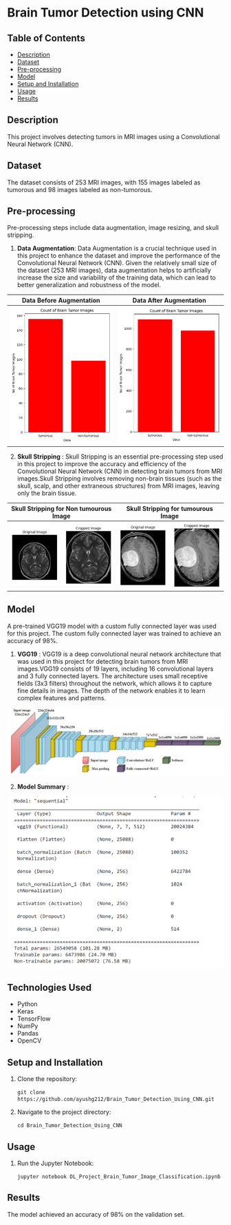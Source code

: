 # Brain Tumor Detection using CNN

## Table of Contents
- [Description](#description)
-  [Dataset](#dataset)
- [Pre-processing](#pre-processing)
- [Model](#model)
- [Setup and Installation](#setup-and-installation)
- [Usage](#usage)
- [Results](#results)

## Description
This project involves detecting tumors in MRI images using a Convolutional Neural Network (CNN).

## Dataset
The dataset consists of 253 MRI images, with 155 images labeled as tumorous and 98 images labeled as non-tumorous.

## Pre-processing
Pre-processing steps include data augmentation, image resizing, and skull stripping.

1. **Data Augmentation**: Data Augmentation is a crucial technique used in this project to enhance the dataset and improve the performance of the Convolutional Neural Network (CNN). Given the relatively small size of the dataset (253 MRI images), data augmentation helps to artificially increase the size and variability of the training data, which can lead to better generalization and robustness of the model.

Data Before Augmentation | Data After Augmentation
:-------------------------:|:-------------------------:
![alt text](https://github.com/ayushg212/Brain_Tumor_Detection_Using_CNN/blob/main/images/dataset_before_augementation.png) |  ![alt text](https://github.com/ayushg212/Brain_Tumor_Detection_Using_CNN/blob/main/images/dataset_after_augmentation.png)

2. **Skull Stripping** : Skull Stripping is an essential pre-processing step used in this project to improve the accuracy and efficiency of the Convolutional Neural Network (CNN) in detecting brain tumors from MRI images.Skull Stripping involves removing non-brain tissues (such as the skull, scalp, and other extraneous structures) from MRI images, leaving only the brain tissue.

Skull Stripping for Non tumourous Image | Skull Stripping for tumourous Image
:-------------------------:|:-------------------------:
![alt text](https://github.com/ayushg212/Brain_Tumor_Detection_Using_CNN/blob/main/images/skull_croping_nontumor_example.png) |  ![alt text](https://github.com/ayushg212/Brain_Tumor_Detection_Using_CNN/blob/main/images/skull_croping_tumor_example.png)

## Model
A pre-trained VGG19 model with a custom fully connected layer was used for this project. The custom fully connected layer was trained to achieve an accuracy of 98%.
1. **VGG19** : VGG19 is a deep convolutional neural network architecture that was used in this project for detecting brain tumors from MRI images.VGG19 consists of 19 layers, including 16 convolutional layers and 3 fully connected layers. The architecture uses small receptive fields (3x3 filters) throughout the network, which allows it to capture fine details in images. The depth of the network enables it to learn complex features and patterns.
   
![alt text](https://raw.githubusercontent.com/ayushg212/Brain_Tumor_Detection_Using_CNN/main/images/vgg19_diagram.webp)

2. **Model Summary** :
<img src="https://github.com/ayushg212/Brain_Tumor_Detection_Using_CNN/blob/main/images/model_summary.png"  width="800" height="400">


## Technologies Used
- Python
- Keras
- TensorFlow
- NumPy
- Pandas
- OpenCV

## Setup and Installation

1. Clone the repository:
   ```
   git clone https://github.com/ayushg212/Brain_Tumor_Detection_Using_CNN.git  
2. Navigate to the project directory:
   ```
   cd Brain_Tumor_Detection_Using_CNN
## Usage

1. Run the Jupyter Notebook:
   ```
   jupyter notebook DL_Project_Brain_Tumor_Image_Classification.ipynb
## Results
The model achieved an accuracy of 98% on the validation set.


